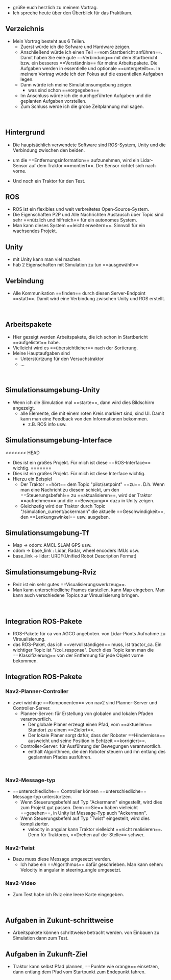- grüße euch herzlich zu meinem Vortrag. 
- Ich spreche heute über den Überblick für das Praktikum. 

## Verzeichnis
- Mein Vortrag besteht aus 6 Teilen. 
	- Zuerst würde ich die Sofware und Hardware zeigen. 
	- Anschließend würde ich einen Teil ==vom Startbericht anführen==. Damit haben Sie eine gute ==Verbindung== mit dem Startbericht bzw. ein besseres ==Verständnis== für meine Arbeitspakete. Die Aufgaben werden in essentielle und optionale ==untergeteilt==. In meinem Vortrag würde ich den Fokus auf die essentiellen Aufgaben legen. 
	- Dann würde ich meine Simulationsumgebung zeigen.
		- was sind schon ==vorgegeben== 
	- Im Anschluss würde ich die durchgeführten Aufgaben und die geplanten Aufgaben vorstellen. 
	- Zum Schluss werde ich die grobe Zeitplannung mal sagen. 

<br><div STYLE="page-break-after: always;"></div> 
## Hintergrund 
- Die hauptsächlich verwendete Software sind ROS-System, Unity und die Verbindung zwischen den beiden. 

- um die ==Entfernungsinformation== aufzunehmen, wird ein Lidar-Sensor auf dem Traktor ==montiert==. Der Sensor richtet sich nach vorne. 
- Und noch ein Traktor für den Test. 

## ROS 
- ROS ist ein flexibles und weit verbreitetes Open-Source-System. 
- Die Eigenschaften P2P und Alle Nachrichten Austausch über Topic sind sehr ==nützlich und hilfreich== für ein autonomes System. 
- Man kann dieses System ==leicht erweitern==. Sinnvoll für ein wachsendes Projekt. 
## Unity 
- mit Unity kann man viel machen. 
- hab 2 Eigenschaften mit Simulation zu tun ==ausgewählt==
## Verbindung 
- Alle Kommunikation ==finden== durch diesen Server-Endpoint ==statt==. Damit wird eine Verbindung zwischen Unity und ROS erstellt. 

<br><div STYLE="page-break-after: always;"></div> 

## Arbeitspakete 
- Hier gezeigt werden Arbeitspakete, die ich schon in Startbericht ==aufgelistet== habe. 
- Vielleicht wird es ==übersichtlicher== nach der Sortierung. 
- Meine Hauptaufgaben sind 
	- Unterstürtzung für den Versuchstraktor 
	- ...


<br><div STYLE="page-break-after: always;"></div> 

## Simulationsumgebung-Unity 
- Wenn ich die Simulation mal ==starte==, dann wird dies Bildschirm angezeigt. 
	- alle Elemente, die mit einem roten Kreis markiert sind, sind UI. Damit kann man eine Feedback von den Informationen bekommen.
		- z.B. ROS info usw. 
## Simulationsumgebung-Interface 
<<<<<<< HEAD
- Dies ist ein großes Projekt. Für mich ist diese ==ROS-Interface== wichtig. 
=======
- Dies ist ein großes Projekt. Für mich ist diese Interface wichtig. 
- Hierzu ein Beispiel 
	- Der Traktor ==hört== dem Topic "pilot/setpoint" ==zu==. D.h. Wenn man eine Nachricht zu diesem schickt, um den ==Steuerungsbefehl== zu ==aktualisieren==, wird der Traktor ==aufnehmen== und die ==Bewegung== dazu in Unity zeigen. 
	- Gleichzetig wird der Traktor durch Topic "/simulation_current/ackermann" die aktuelle ==Geschwindigkeit==, den ==Lenkungswinkel== usw. ausgeben.
## Simulationsumgebung-Tf 
- Map -> odom: AMCL SLAM GPS usw. 
- odom -> base_link : Lidar, Radar, wheel encoders IMUs usw. 
- base_link -> lidar: URDF(Unified Robot Description Format) 
## Simulationsumgebung-Rviz 
- Rviz ist ein sehr gutes ==Visualisierungswerkzeug==. 
- Man kann unterschiedliche Frames darstellen. kann Map eingeben. Man kann auch verschiedene Topics zur Virsualisierung bringen. 


<br><div STYLE="page-break-after: always;"></div> 

## Integration ROS-Pakete 
- ROS-Pakete für ca von AGCO angeboten. von Lidar-Pionts Aufnahme zu Virsualisierung. 
- das ROS-Paket, das ich ==vervollständigen== muss, ist tractor_ca. Ein wichtiger Topic ist "/col_response". Durch dies Topic kann man die ==Klassifizierung== von der Entfernung für jede Objekt vorne bekommen. 

## Integration ROS-Pakete 
### Nav2-Planner-Controller
- zwei wichtige ==Komponenten== von nav2 sind Planner-Server und Controller-Server. 
	- Planner-Server: für Erstellung von globalen und lokalen Pfaden verantwortlich. 
		- Der globale Planer erzeugt einen Pfad, vom ==aktuellen== Standort zu einem ==Zielort==.
		- Der lokale Planer sorgt dafür, dass der Roboter ==Hindernisse== ausweicht und seine Position in Echtzeit ==korrigiert==. 
	- Controller-Server: für Ausführung der Bewegungen verantwortlich.
		- enthält Algorithmen, die den Roboter steuern und ihn entlang des geplannten Pfades ausführen. 

<br><div STYLE="page-break-after: always;"></div>

### Nav2-Message-typ
- ==unterschiedliche== Controller können ==unterschiedliche== Message-typ unterstürtzen. 
	- Wenn Steuerungsbefehl auf Typ "Ackermann" eingestellt, wird dies zum Projekt gut passen. Denn ==Sie== haben vielleicht ==gesehen==, in Unity ist Message-Typ auch "Ackermann".
	- Wenn Steuerungsbefehl auf Typ "Twist" eingestellt, wird dies komplizierter.
		- velocity in angular kann Traktor vielleicht ==nicht realisieren==. Denn für Traktoren, ==Drehen auf der Stelle== schwer.
### Nav2-Twist
- Dazu muss diese Message umgesetzt werden. 
	- Ich habe ein ==Algorithmus== dafür geschrieben. Man kann sehen: Velocity in angular in steering_angle umgesetzt. 
### Nav2-Video
- Zum Test habe ich Rviz eine leere Karte eingegeben. 


<br><div STYLE="page-break-after: always;"></div> 

## Aufgaben in Zukunt-schrittweise 
- Arbeitspakete können schrittweise betracht werden. von Einbauen zu Simulation dann zum Test. 
## Aufgaben in Zukunft-Ziel 
- Traktor kann selbst Pfad plannen, ==Punkte wie orange== einsetzen, dann entlang dem Pfad vom Startpunkt zum Endepunkt fahren. 